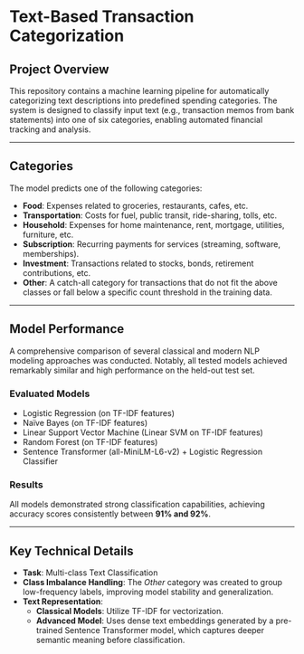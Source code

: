 # Text-Based Transaction Categorization

## Project Overview
This repository contains a machine learning pipeline for automatically categorizing text descriptions into predefined spending categories. The system is designed to classify input text (e.g., transaction memos from bank statements) into one of six categories, enabling automated financial tracking and analysis.

---

## Categories
The model predicts one of the following categories:

- **Food**: Expenses related to groceries, restaurants, cafes, etc.  
- **Transportation**: Costs for fuel, public transit, ride-sharing, tolls, etc.  
- **Household**: Expenses for home maintenance, rent, mortgage, utilities, furniture, etc.  
- **Subscription**: Recurring payments for services (streaming, software, memberships).  
- **Investment**: Transactions related to stocks, bonds, retirement contributions, etc.  
- **Other**: A catch-all category for transactions that do not fit the above classes or fall below a specific count threshold in the training data.  

---

## Model Performance
A comprehensive comparison of several classical and modern NLP modeling approaches was conducted. Notably, all tested models achieved remarkably similar and high performance on the held-out test set.

### Evaluated Models
- Logistic Regression (on TF-IDF features)  
- Naïve Bayes (on TF-IDF features)  
- Linear Support Vector Machine (Linear SVM on TF-IDF features)  
- Random Forest (on TF-IDF features)  
- Sentence Transformer (all-MiniLM-L6-v2) + Logistic Regression Classifier  

### Results
All models demonstrated strong classification capabilities, achieving accuracy scores consistently between **91% and 92%**.

---

## Key Technical Details
- **Task**: Multi-class Text Classification  
- **Class Imbalance Handling**: The *Other* category was created to group low-frequency labels, improving model stability and generalization.  
- **Text Representation**:  
  - **Classical Models**: Utilize TF-IDF for vectorization.  
  - **Advanced Model**: Uses dense text embeddings generated by a pre-trained Sentence Transformer model, which captures deeper semantic meaning before classification.  
